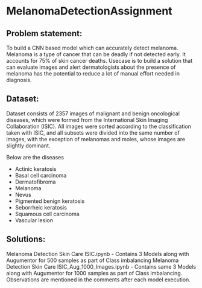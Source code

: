 # MelanomaDetectionAssignment

## Problem statement: 
To build a CNN based model which can accurately detect melanoma. Melanoma is a type of cancer that can be deadly if not detected early. It accounts for 75% of skin cancer deaths. Usecase is to build a solution that can evaluate images and alert dermatologists about the presence of melanoma has the potential to reduce a lot of manual effort needed in diagnosis.

## Dataset:
Dataset consists of 2357 images of malignant and benign oncological diseases, which were formed from the International Skin Imaging Collaboration (ISIC). All images were sorted according to the classification taken with ISIC, and all subsets were divided into the same number of images, with the exception of melanomas and moles, whose images are slightly dominant. 

Below are the diseases
- Actinic keratosis
- Basal cell carcinoma
- Dermatofibroma
- Melanoma
- Nevus
- Pigmented benign keratosis
- Seborrheic keratosis
- Squamous cell carcinoma
- Vascular lesion

## Solutions:
Melanoma Detection Skin Care ISIC.ipynb - Contains 3 Models along with Augumentor for 500 samples as part of Class imbalancing
Melanoma Detection Skin Care ISIC_Aug_1000_Images.ipynb - Contains same 3 Models along with Augumentor for 1000 samples as part of Class imbalancing. Observations are mentioned in the comments after each model execution.